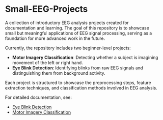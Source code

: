 # Small-EEG-Projects  

A collection of introductory EEG analysis projects created for documentation and learning. The goal of this repository is to showcase small but meaningful applications of EEG signal processing, serving as a foundation for more advanced work in the future.  

Currently, the repository includes two beginner-level projects:  

- **Motor Imagery Classification**: Detecting whether a subject is imagining movement of the left or right hand.  
- **Eye Blink Detection**: Identifying blinks from raw EEG signals and distinguishing them from background activity.  

Each project is structured to showcase the preprocessing steps, feature extraction techniques, and classification methods involved in EEG analysis.  

For detailed documentation, see:  
- [Eye Blink Detection](/Blinking/Blinking.md)  
- [Motor Imagery Classification](/Left_or_Right/Hand.md) 